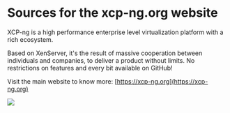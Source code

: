 # Sources for the xcp-ng.org website

XCP-ng is a high performance enterprise level virtualization platform with a rich ecosystem.

Based on XenServer, it's the result of massive cooperation between individuals and companies, to deliver a product without limits. No restrictions on features and every bit available on GitHub!

Visit the main website to know more: [https://xcp-ng.org](https://xcp-ng.org)

![](https://xcp-ng.org/assets/img/mainlogo.png)